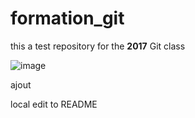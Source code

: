 # formation_git


this a test repository for the **2017** Git class



![image](http://www.yatta-fanzine.fr/wp-content/uploads/2015/12/18657_berserk.jpg)


ajout

local edit to README